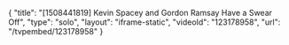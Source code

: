 {
    "title": "[1508441819] Kevin Spacey and Gordon Ramsay Have a Swear Off",
    "type": "solo",
    "layout": "iframe-static",
    "videoId": "123178958",
    "url": "\/tvpembed\/123178958"
}